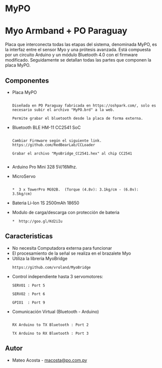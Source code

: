 # MyPO

Myo Armband + PO Paraguay
========
Placa que interconecta todas las etapas del sistema, denominada MyPO, es la interfaz entre el sensor Myo y una prótesis avanzada. Está compuesta por un circuito Arduino y un módulo Bluetooth 4.0 con el firmware modificado. Seguidamente se detallan todas las partes que componen la placa MyPO.

Componentes
----

* Placa MyPO
    ```
    
    Diseñada en PO Paraguay fabricada en https://oshpark.com/, solo es necesario subir el archivo "MyPO.brd" a la web.
    
    Permite grabar el bluetooth desde la placa de forma externa.
    
    ```
* Bluetooth BLE HM-11 CC2541 SoC 
    ```
    
    Cambiar Firmware según el siguiente link. https://github.com/RedBearLab/CCLoader
    
    Grabar el archivo "MyoBridge_CC2541.hex" al chip CC2541
     
    ```
* Arduino Pro Mini 328 5V/16Mhz.
* MicroServo 

    ```
    
    *  3 x TowerPro MG92B.  (Torque (4.8v): 3.1kg/cm - (6.0v): 3.5kg/cm)
    
    ```
    
* Bateria Li-Ion 1S 2500mAh 18650 
* Modulo de carga/descarga con protección de bateria 


    ```
    *  http://goo.gl/Kd2iIu 
    
    ```
    

Caracteristicas
----

* No necesita Computadora externa para funcionar
* El procesamiento de la señal se realiza en el brazalete Myo 
* Utiliza la libreria MyoBridge 
    ```
    https://github.com/vroland/MyoBridge 
    ```
* Control independiente hasta 3 servomotores: 
    ```
    SERVO1 : Port 5
    
    SERVO2 : Port 6
    
    GPIO1  : Port 9
    
    ```
* Comunicación Virtual (Bluetooth - Arduino)
    ```
    
    RX Arduino to TX Bluetooth : Port 2
    
    TX Arduino to RX Bluetooth : Port 3
   
    ```

    

Autor
----------
* Mateo Acosta - macosta@po.com.py



